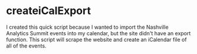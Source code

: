 # createiCalExport
I created this quick script because I wanted to import the Nashville Analytics Summit events into my calendar, but the site didn't have an export function.
This script will scrape the website and create an iCalendar file of all of the events.
